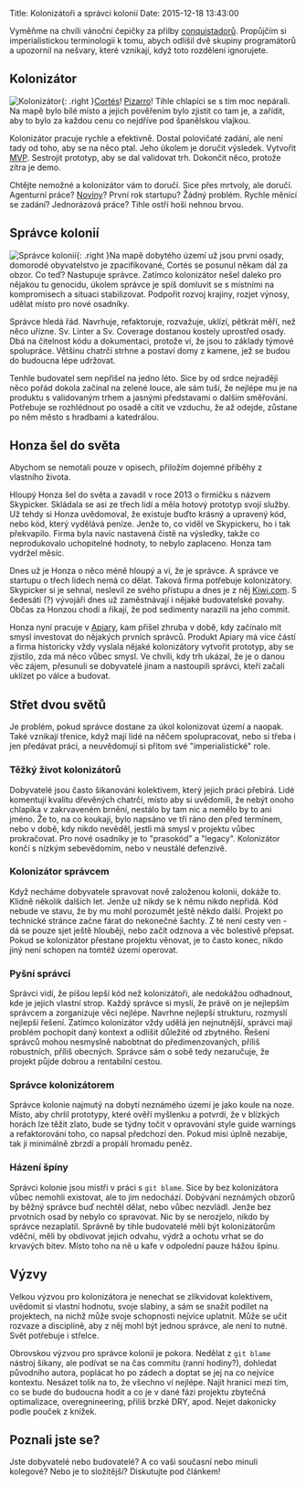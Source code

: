 Title: Kolonizátoři a správci kolonií
Date: 2015-12-18 13:43:00


Vyměňme na chvíli vánoční čepičky za přilby [conquistadorů](https://cs.wikipedia.org/wiki/Conquista). Propůjčím si imperialistickou terminologii k tomu, abych odlišil dvě skupiny programátorů a upozornil na nešvary, které vznikají, když toto rozdělení ignorujete.

## Kolonizátor

![Kolonizátor]({filename}/images/conquistador.png){: .right }[Cortés](https://cs.wikipedia.org/wiki/Hern%C3%A1n_Cort%C3%A9s)! [Pizarro](https://cs.wikipedia.org/wiki/Francisco_Pizarro)! Tihle chlapíci se s tím moc nepárali. Na mapě bylo bílé místo a jejich pověřením bylo zjistit co tam je, a zařídit, aby to bylo za každou cenu co nejdříve pod španělskou vlajkou.

Kolonizátor pracuje rychle a efektivně. Dostal polovičaté zadání, ale není tady od toho, aby se na něco ptal. Jeho úkolem je doručit výsledek. Vytvořit [MVP](https://en.wikipedia.org/wiki/Minimum_viable_product). Sestrojit prototyp, aby se dal validovat trh. Dokončit něco, protože zítra je demo.

Chtějte nemožné a kolonizátor vám to doručí. Sice přes mrtvoly, ale doručí. Agenturní práce? [Noviny](https://www.zdrojak.cz/clanky/co-se-vyvojar-nauci-v-novinach/)? První rok startupu? Žádný problém. Rychle měnící se zadání? Jednorázová práce? Tihle ostří hoši nehnou brvou.

## Správce kolonií

![Správce kolonií]({filename}/images/governor.png){: .right }Na mapě dobytého území už jsou první osady, domorodé obyvatelstvo je zpacifikované, Cortés se posunul někam dál za obzor. Co teď? Nastupuje správce. Zatímco kolonizátor nešel daleko pro nějakou tu genocidu, úkolem správce je spíš domluvit se s místními na kompromisech a situaci stabilizovat. Podpořit rozvoj krajiny, rozjet výnosy, udělat místo pro nové osadníky.

Správce hledá řád. Navrhuje, refaktoruje, rozvažuje, uklízí, pětkrát měří, než něco uřízne. Sv. Linter a Sv. Coverage dostanou kostely uprostřed osady. Dbá na čitelnost kódu a dokumentaci, protože ví, že jsou to základy týmové spolupráce. Většinu chatrčí strhne a postaví domy z kamene, jež se budou do budoucna lépe udržovat.

Tenhle budovatel sem nepřišel na jedno léto. Sice by od srdce nejraději něco pořád dokola začínal na zelené louce, ale sám tuší, že nejlépe mu je na produktu s validovaným trhem a jasnými představami o dalším směřování. Potřebuje se rozhlédnout po osadě a cítit ve vzduchu, že až odejde, zůstane po něm město s hradbami a katedrálou.

## Honza šel do světa

Abychom se nemotali pouze v opisech, přiložím dojemné příběhy z vlastního života.

Hloupý Honza šel do světa a zavadil v roce 2013 o firmičku s názvem Skypicker. Skládala se asi ze třech lidí a měla hotový prototyp svojí služby. Už tehdy si Honza uvědomoval, že existuje buďto krásný a upravený kód, nebo kód, který vydělává peníze. Jenže to, co viděl ve Skypickeru, ho i tak překvapilo. Firma byla navíc nastavená čistě na výsledky, takže co neprodukovalo uchopitelné hodnoty, to nebylo zaplaceno. Honza tam vydržel měsíc.

Dnes už je Honza o něco méně hloupý a ví, že je správce. A správce ve startupu o třech lidech nemá co dělat. Taková firma potřebuje kolonizátory. Skypicker si je sehnal, neslevil ze svého přístupu a dnes je z něj [Kiwi.com](http://kiwi.com/). S šedesáti (?) vývojáři dnes už zaměstnávají i nějaké budovatelské povahy. Občas za Honzou chodí a říkají, že pod sedimenty narazili na jeho commit.

Honza nyní pracuje v [Apiary](https://apiary.io/), kam přišel zhruba v době, kdy začínalo mít smysl investovat do nějakých prvních správců. Produkt Apiary má více částí a firma historicky vždy vyslala nějaké kolonizátory vytvořit prototyp, aby se zjistilo, zda má něco vůbec smysl. Ve chvíli, kdy trh ukázal, že je o danou věc zájem, přesunuli se dobyvatelé jinam a nastoupili správci, kteří začali uklízet po válce a budovat.

## Střet dvou světů

Je problém, pokud správce dostane za úkol kolonizovat území a naopak. Také vznikají třenice, když mají lidé na něčem spolupracovat, nebo si třeba i jen předávat práci, a neuvědomují si přitom své "imperialistické" role.

### Těžký život kolonizátorů

Dobyvatelé jsou často šikanováni kolektivem, který jejich práci přebírá. Lidé komentují kvalitu dřevěných chatrčí, místo aby si uvědomili, že nebýt onoho chlapíka v zakrvaveném brnění, nestálo by tam nic a nemělo by to ani jméno. Že to, na co koukají, bylo napsáno ve tři ráno den před termínem, nebo v době, kdy nikdo nevěděl, jestli má smysl v projektu vůbec prokračovat. Pro nové osadníky je to "prasokód" a "legacy". Kolonizátor končí s nízkým sebevědomím, nebo v neustálé defenzivě.

### Kolonizátor správcem

Když necháme dobyvatele spravovat nově založenou kolonii, dokáže to. Klidně několik dalších let. Jenže už nikdy se k němu nikdo nepřidá. Kód nebude ve stavu, že by mu mohl porozumět ještě někdo další. Projekt po technické stránce začne fárat do nekonečné šachty. Z té není cesty ven - dá se pouze sjet ještě hlouběji, nebo začít odznova a věc bolestivě přepsat. Pokud se kolonizátor přestane projektu věnovat, je to často konec, nikdo jiný není schopen na tomtéž území operovat.

### Pyšní správci

Správci vidí, že píšou lepší kód než kolonizátoři, ale nedokážou odhadnout, kde je jejich vlastní strop. Každý správce si myslí, že právě on je nejlepším správcem a zorganizuje věci nejlépe. Navrhne nejlepší strukturu, rozmyslí nejlepší řešení. Zatímco kolonizátor vždy udělá jen nejnutnější, správci mají problém pochopit daný kontext a odlišit důležité od zbytného. Řešení správců mohou nesmyslně nabobtnat do předimenzovaných, příliš robustních, příliš obecných. Správce sám o sobě tedy nezaručuje, že projekt půjde dobrou a rentabilní cestou.

### Správce kolonizátorem

Správce kolonie najmutý na dobytí neznámého území je jako koule na noze. Místo, aby chrlil prototypy, které ověří myšlenku a potvrdí, že v blízkých horách lze těžit zlato, bude se týdny točit v opravování style guide warnings a refaktorování toho, co napsal předchozí den. Pokud misi úplně nezabije, tak ji minimálně zbrzdí a propálí hromadu peněz.

### Házení špíny

Správci kolonie jsou mistři v práci s `git blame`. Sice by bez kolonizátora vůbec nemohli existovat, ale to jim nedochází. Dobývání neznámých obzorů by běžný správce buď nechtěl dělat, nebo vůbec nezvládl. Jenže bez prvotních osad by nebylo co spravovat. Nic by se nerozjelo, nikdo by správce nezaplatil. Správně by tihle budovatelé měli být kolonizátorům vděční, měli by obdivovat jejich odvahu, výdrž a ochotu vrhat se do krvavých bitev. Místo toho na ně u kafe v odpolední pauze hážou špínu.

## Výzvy

Velkou výzvou pro kolonizátora je nenechat se zlikvidovat kolektivem, uvědomit si vlastní hodnotu, svoje slabiny, a sám se snažit podílet na projektech, na nichž může svoje schopnosti nejvíce uplatnit. Může se učit rozvaze a disciplíně, aby z něj mohl být jednou správce, ale není to nutné. Svět potřebuje i střelce.

Obrovskou výzvou pro správce kolonií je pokora. Nedělat z `git blame` nástroj šikany, ale podívat se na čas commitu (ranní hodiny?), dohledat původního autora, poplácat ho po zádech a doptat se jej na co nejvíce kontextu. Nesázet tolik na to, že všechno ví nejlépe. Najít hranici mezi tím, co se bude do budoucna hodit a co je v dané fázi projektu zbytečná optimalizace, overegnineering, přiliš brzké DRY, apod. Nejet dakonicky podle pouček z knížek.

## Poznali jste se?

Jste dobyvatelé nebo budovatelé? A co vaši současní nebo minulí kolegové? Nebo je to složitější? Diskutujte pod článkem!
